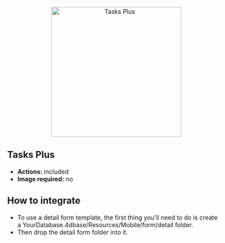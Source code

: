 <p align="center"><img src="https://developer.4d.com/4d-for-ios/docs/assets/en/templates/Tasks-Plus-Detail-form.gif" alt="Tasks Plus" height="auto" width="300"></p>

## Tasks Plus

* **Actions:** included
* **Image required:** no

## How to integrate

* To use a detail form template, the first thing you'll need to do is create a YourDatabase.4dbase/Resources/Mobile/form/detail folder.
* Then drop the detail form folder into it.
